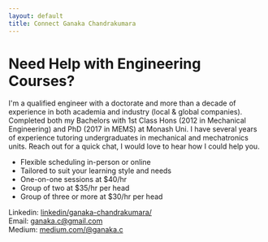 ```yaml
---
layout: default
title: Connect Ganaka Chandrakumara
---
```


<div id="connect">
  <h1 class="pageTitle">Need Help with Engineering Courses?</h1>
  <div class="contactContent">
    <p class="intro">I'm a qualified engineer with a doctorate and more than a decade of experience in both academia and industry (local & global companies). Completed both my Bachelors with 1st Class Hons (2012 in Mechanical Engineering) and PhD (2017 in MEMS) at Monash Uni. I have several years of experience tutoring undergraduates in mechanical and mechatronics units. Reach out for a quick chat, I would love to hear how I could help you.</p>

  <ul>
  <li>Flexible scheduling in-person or online</li>
  <li>Tailored to suit your learning style and needs</li>
  <li>One-on-one sessions at $40/hr</li>
  <li>Group of two at $35/hr per head</li>
  <li>Group of three or more at $30/hr per head</li>
  </ul>
  
  </div>
  <dl>
  <!-- <dl {display: grid; grid-template-columns: max-content auto;}> -->
    <dt>Linkedin: <a href="https://www.linkedin.com/in/ganaka-chandrakumara/" target="_blank"> linkedin/ganaka-chandrakumara/</a> </dt>
    <dt>Email: <a href="mailto:{{ganaka.c@gmail.com}}" target="_blank"> ganaka.c@gmail.com </a> </dt>
    <dt>Medium: <a href="https://medium.com/@ganaka.c" target="_blank"> medium.com/@ganaka.c </a> </dt>
    <!-- <dt>Youtube: <a href="https://www.youtube.com/@ganaka.c" target="_blank"> youtube/@ganaka.c </a> </dt> -->
  </dl>
</div>
